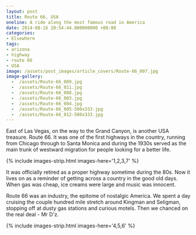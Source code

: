 ```yaml
---
layout: post
title: Route 66, USA
oneline: A ride along the most famous road in America
date: 2014-08-16 20:54:44.000000000 +08:00
categories:
- Elsewhere
tags:
- arizona
- highway
- route 66
- USA
image: /assets/post_images/article_covers/Route-66_007.jpg
image-gallery:
  -  /assets/Route-66_009.jpg
  -  /assets/Route-66_011.jpg
  -  /assets/Route-66_008.jpg
  -  /assets/Route-66_003.jpg
  -  /assets/Route-66_004.jpg
  -  /assets/Route-66_005-500x333.jpg
  -  /assets/Route-66_012-500x333.jpg
---
```

East of Las Vegas, on the way to the Grand Canyon, is another USA treasure. Route 66. It was one of the first highways in the country, running from Chicago through to Santa Monica and during the 1930s served as the main trunk of westward migration for people looking for a better life.

{% include images-strip.html images-here='1,2,3,7' %}

It was officially retired as a proper highway sometime during the 80s. Now it lives on as a reminder of getting across a country in the good old days. When gas was cheap, ice creams were large and music was innocent.


Route 66 was an industry, the epitome of nostalgic America. We spent a day cruising the couple hundred mile stretch around Kingman and Seligman, stopping off at dusty gas stations and curious motels. Then we chanced on the real deal - Mr D'z.

{% include images-strip.html images-here='4,5,6' %}
